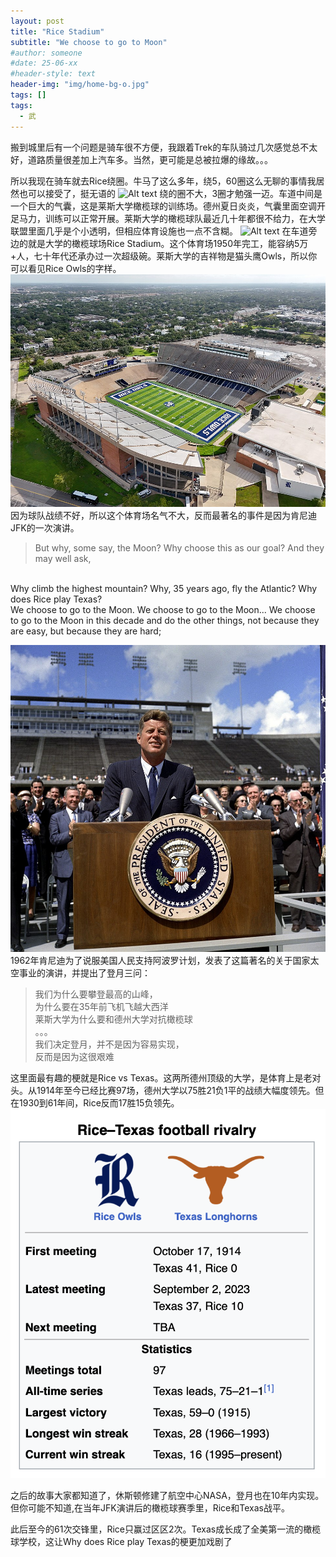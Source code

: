 ```yaml
---
layout: post
title: "Rice Stadium"
subtitle: "We choose to go to Moon"
#author: someone
#date: 25-06-xx
#header-style: text
header-img: "img/home-bg-o.jpg"
tags: []
tags:
  - 武
---
```


搬到城里后有一个问题是骑车很不方便，我跟着Trek的车队骑过几次感觉总不太好，道路质量很差加上汽车多。当然，更可能是总被拉爆的缘故。。。 

所以我现在骑车就去Rice绕圈。牛马了这么多年，绕5，60圈这么无聊的事情我居然也可以接受了，挺无语的
![Alt text](/assets/2025/25-07-09-rice_files/cycling.PNG)
绕的圈不大，3圈才勉强一迈。车道中间是一个巨大的气囊，这是莱斯大学橄榄球的训练场。德州夏日炎炎，气囊里面空调开足马力，训练可以正常开展。莱斯大学的橄榄球队最近几十年都很不给力，在大学联盟里面几乎是个小透明，但相应体育设施也一点不含糊。
![Alt text](/assets/2025/25-07-09-rice_files/air.png)
在车道旁边的就是大学的橄榄球场Rice Stadium。这个体育场1950年完工，能容纳5万+人，七十年代还承办过一次超级碗。莱斯大学的吉祥物是猫头鹰Owls，所以你可以看见Rice Owls的字样。
![Alt text](/assets/2025/25-07-09-rice_files/rice.jpg)
因为球队战绩不好，所以这个体育场名气不大，反而最著名的事件是因为肯尼迪JFK的一次演讲。
>But why, some say, the Moon? Why choose this as our goal? And they may well ask,  
<br>
Why climb the highest mountain?    
Why, 35 years ago, fly the Atlantic?   
Why does Rice play Texas?   
<br>
We choose to go to the Moon.  
We choose to go to the Moon...   
We choose to go to the Moon in this decade and do the other things, not because they are easy, but because they are hard;

![Alt text](/assets/2025/25-07-09-rice_files/JFK.jpg)
1962年肯尼迪为了说服美国人民支持阿波罗计划，发表了这篇著名的关于国家太空事业的演讲，并提出了登月三问：
> 我们为什么要攀登最高的山峰，  
  为什么要在35年前飞机飞越大西洋    
  莱斯大学为什么要和德州大学对抗橄榄球   
  。。。  
  我们决定登月，并不是因为容易实现，  
  反而是因为这很艰难

这里面最有趣的梗就是Rice vs Texas。这两所德州顶级的大学，是体育上是老对头。从1914年至今已经比赛97场，德州大学以75胜21负1平的战绩大幅度领先。但在1930到61年间，Rice反而17胜15负领先。
![Alt text](/assets/2025/25-07-09-rice_files/texas.png)

之后的故事大家都知道了，休斯顿修建了航空中心NASA，登月也在10年内实现。但你可能不知道,在当年JFK演讲后的橄榄球赛季里，Rice和Texas战平。  

此后至今的61次交锋里，Rice只赢过区区2次。Texas成长成了全美第一流的橄榄球学校，这让Why does Rice play Texas的梗更加戏剧了